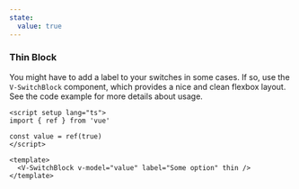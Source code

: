```yaml
---
state:
  value: true
---
```


### Thin Block

You might have to add a label to your switches in some cases.
If so, use the `V-SwitchBlock` component, which provides a nice and
clean flexbox layout. See the code example for more details about usage.

<!--code-->

```vue
<script setup lang="ts">
import { ref } from 'vue'

const value = ref(true)
</script>

<template>
  <V-SwitchBlock v-model="value" label="Some option" thin />
</template>
```

<!--/code-->

<!--example-->

<div>
  <V-SwitchBlock 
    v-model="frontmatter.state.value" 
    label="Some option" 
    thin 
  />
</div>

<!--/example-->
